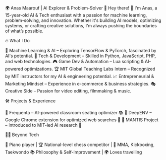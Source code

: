 🌍 Anas Maarouf | AI Explorer & Problem-Solver 🚀
Hey there! 👋 I'm Anas, a 15-year-old AI & Tech enthusiast with a passion for machine learning, problem-solving, and innovation. Whether it's building AI models, 
optimizing systems, or crafting creative solutions, I'm always pushing the boundaries of what’s possible.

🔥 What I Do

🤖 Machine Learning & AI – Exploring TensorFlow & PyTorch, fascinated by AI's potential.
🚀 Tech & Development – Skilled in Python, JavaScript, PHP, and web technologies.
🎮 Game Dev & Automation – Lua scripting & AI-powered optimizations.
🏆 MIT Global Teaching Labs Intern – Recognized by MIT instructors for my AI & engineering potential.
📈 Entrepreneurial & Marketing Mindset – Experience in e-commerce & business strategies.
🎭 Creative Side – Passion for video editing, filmmaking & music.


🛠️ Projects & Experience

🔹 Frequenta – AI-powered classroom seating optimizer 📚
🔹 DeepENV – Google Chrome extension for optimized web searches 🔎
🔹 MANTIS Project – Introduced to MIT-led AI research 🤯


🏋️‍♂️ Beyond Tech

🎼 Piano player | 🏆 National-level chess competitor | 🥋 MMA, Kickboxing, Taekwondo
📚 Philosophy & Self-Improvement | 🌍 Loves travelling

